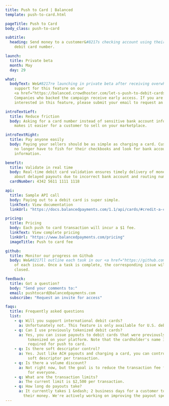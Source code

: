 ```yaml
---
title: Push to Card | Balanced
template: push-to-card.html

pageTitle: Push to Card
body_class: push-to-card

subtitle:
  heading: Send money to a customer&#8217s checking account using their
    debit card number.

launch:
  title: Private beta
  month: May
  day: 29

what:
  bodyText: We&#8217re launching in private beta after receiving overwhelming
    support for this feature on our
    <a href="https://balanced.crowdhoster.com/let-s-push-to-debit-cards">crowdfunding campaign</a>.
    Companies who backed the campaign receive early access. If you are
    interested in this feature, please submit your email to request an invite.

introTextLeft:
  title: Reduce friction
  body: Asking for a card number instead of sensitive bank account information
    makes it easier for a customer to sell on your marketplace.

introTextRight:
  title: Pay anyone easily
  body: Paying your sellers should be as simple as charging a card. Customers will
    no longer have to fish for their checkbooks and look for bank account
    information.

benefit:
  title: Validate in real time
  body: Real-time debit card validation ensures timely delivery of money. Forget
    about delayed payouts due to incorrect bank account and routing numbers.
  cardNumber: 4342 5611 1111 1118

api:
  title: Sample API call
  body: Paying out to a debit card is super simple.
  linkText: View documentation
  linkUrl: "https://docs.balancedpayments.com/1.1/api/cards/#credit-a-card"

pricing:
  title: Pricing
  body: Each push to card transaction will incur a $1 fee.
  linkText: View complete pricing
  linkUrl: "https://www.balancedpayments.com/pricing"
  imageTitle: Push to card fee

github:
  title: Monitor our progress on Github
  body: We&#8217ll outline each task in our <a href="https://github.com/balanced" target="_blank">public repos</a> and indicate the status
    of each issue. Once a task is complete, the corresponding issue will be
    closed.

feedback:
  title: Got a question?
  body: "Send your comments to:"
  email: pushtocard@balancedpayments.com
  subscribe: "Request an invite for access"

faqs:
  title: Frequently asked questions
  list:
    - q: Will you support international debit cards?
      a: Unfortunately not. This feature is only available for U.S. debit cards.
    - q: Can I use previously tokenized debit cards?
      a: Yes, you can issue payouts to debit cards that were previously
          tokenized on your platform. Note that the cardholder's name is
          required for push to card.
    - q: Is there soft descriptor control?
      a: Yes. Just like ACH payouts and charging a card, you can control the
          soft descriptor per transaction.
    - q: Is there a volume discount?
      a: Not right now, but the goal is to reduce the transaction fee for
          for everyone.
    - q: What are the transaction limits?
      a: The current limit is $2,500 per transaction.
    - q: How long do payouts take?
      a: It currently takes 1 &ndash; 2 business days for a customer to receive
        their money. We're actively working on improving the payout speed.
---
```


